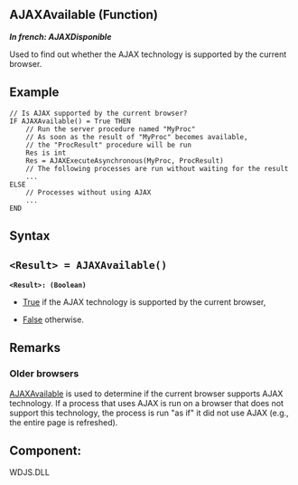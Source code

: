 
## AJAXAvailable (Function)

***In french: AJAXDisponible***



<a name="XUse"></a>
<a name="Use"></a>
<a name="description"></a>
Used to find out whether the AJAX technology is supported by the current browser.
<a name="Example1"></a>
<a name="sample_code"></a>

## Example


```wl
// Is AJAX supported by the current browser?
IF AJAXAvailable() = True THEN
	// Run the server procedure named "MyProc"
	// As soon as the result of "MyProc" becomes available, 
	// the "ProcResult" procedure will be run
	Res is int
	Res = AJAXExecuteAsynchronous(MyProc, ProcResult)
	// The following processes are run without waiting for the result
	...
ELSE
	// Processes without using AJAX
	... 
END
```

<a name="XSYNTAX"></a>
<a name="SYNTAX1"></a>

## Syntax

`<Result> = AJAXAvailable()`
---

**`<Result>: (Boolean)`**



- <u><u><u><u>True</u></u></u></u> if the AJAX technology is supported by the current browser, 

- <u><u><u><u>False</u></u></u></u> otherwise.  






<a name="NOTE0"></a>
<a name="NOTE0_1"></a>

## Remarks


### Older browsers
<a name="older_browsers_ELTPARAGRAPHE000038"></a>

[AJAXAvailable](../WDLang2/3055112.md) is used to determine if the current browser supports AJAX technology. If a process that uses AJAX is run on a browser that does not support this technology, the process is run "as if" it did not use AJAX (e.g., the entire page is refreshed).





<a name="XComponent"></a>

## Component:
WDJS.DLL
